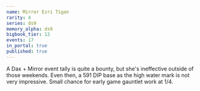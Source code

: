 ```yaml
---
name: Mirror Ezri Tigan
rarity: 4
series: ds9
memory_alpha: ds9
bigbook_tier: 12
events: 17
in_portal: true
published: true
---
```


A Dax + Mirror event tally is quite a bounty, but she's ineffective outside of those weekends. Even then, a 591 DIP base as the high water mark is not very impressive. Small chance for early game gauntlet work at 1/4.
